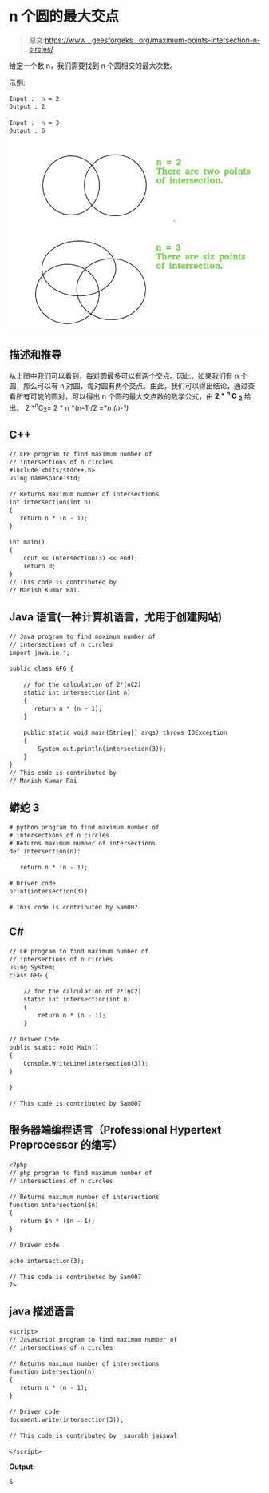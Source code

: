 # n 个圆的最大交点

> 原文:[https://www . geesforgeks . org/maximum-points-intersection-n-circles/](https://www.geeksforgeeks.org/maximum-points-intersection-n-circles/)

给定一个数 n，我们需要找到 n 个圆相交的最大次数。

示例:

```
Input :  n = 2
Output : 2

Input :  n = 3
Output : 6
```

![Maximum points of intersection n circles](img/c10517340f09750729a22513a1d35e60.png)

## 描述和推导

从上图中我们可以看到，每对圆最多可以有两个交点。因此，如果我们有 n 个圆，那么可以有 n 对圆，每对圆有两个交点。由此，我们可以得出结论，通过查看所有可能的圆对，可以得出 n 个圆的最大交点数的数学公式，由 **2 * <sup>n</sup> C <sub>2</sub>** 给出。
2 *<sup>n</sup>C<sub>2</sub>= 2 * n *(n–1)/2 =**n *(n-1)**

## C++

```
// CPP program to find maximum number of
// intersections of n circles
#include <bits/stdc++.h>
using namespace std;

// Returns maximum number of intersections
int intersection(int n)
{
   return n * (n - 1);
}

int main()
{
    cout << intersection(3) << endl;
    return 0;
}
// This code is contributed by
// Manish Kumar Rai.
```

## Java 语言(一种计算机语言，尤用于创建网站)

```
// Java program to find maximum number of
// intersections of n circles
import java.io.*;

public class GFG {

    // for the calculation of 2*(nC2)
    static int intersection(int n)
    {
       return n * (n - 1);
    }

    public static void main(String[] args) throws IOException
    {
        System.out.println(intersection(3));
    }
}
// This code is contributed by
// Manish Kumar Rai
```

## 蟒蛇 3

```
# python program to find maximum number of
# intersections of n circles
# Returns maximum number of intersections
def intersection(n):

   return n * (n - 1);

# Driver code
print(intersection(3))

# This code is contributed by Sam007
```

## C#

```
// C# program to find maximum number of
// intersections of n circles
using System;
class GFG {

    // for the calculation of 2*(nC2)
    static int intersection(int n)
    {
        return n * (n - 1);
    }

// Driver Code
public static void Main()
{
    Console.WriteLine(intersection(3));
}

}

// This code is contributed by Sam007
```

## 服务器端编程语言（Professional Hypertext Preprocessor 的缩写）

```
<?php
// php program to find maximum number of
// intersections of n circles

// Returns maximum number of intersections
function intersection($n)
{
   return $n * ($n - 1);
}

// Driver code

echo intersection(3);

// This code is contributed by Sam007
?>
```

## java 描述语言

```
<script>
// Javascript program to find maximum number of
// intersections of n circles

// Returns maximum number of intersections
function intersection(n)
{
   return n * (n - 1);
}

// Driver code
document.write(intersection(3));

// This code is contributed by _saurabh_jaiswal

</script>
```

**Output:** 

```
6
```